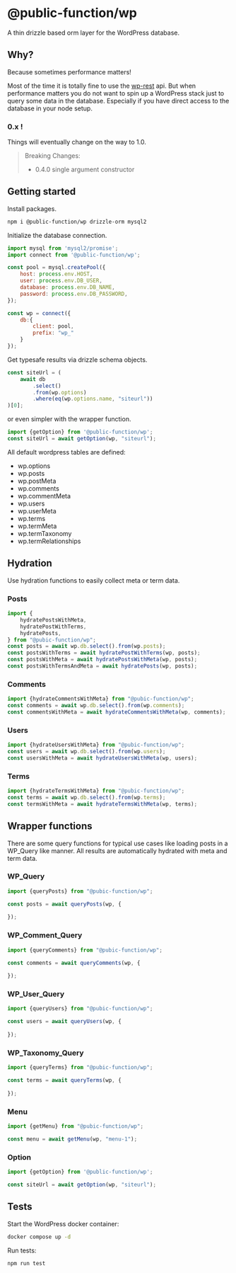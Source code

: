# @public-function/wp

A thin drizzle based orm layer for the WordPress database.

## Why?

Because sometimes performance matters!

Most of the time it is totally fine to use the [wp-rest](https://www.npmjs.com/package/@palasthotel/wp-rest) api. But when performance matters you do not want to spin up
a WordPress stack just to query some data in the database. Especially if you have direct access to the database in your node setup.

### 0.x ! 

Things will eventually change on the way to 1.0.

> 
> Breaking Changes:
> - 0.4.0 single argument constructor


## Getting started

Install packages.

```bash
npm i @public-function/wp drizzle-orm mysql2 
```

Initialize the database connection.

```javascript
import mysql from 'mysql2/promise';
import connect from '@public-function/wp';

const pool = mysql.createPool({
    host: process.env.HOST,
    user: process.env.DB_USER,
    database: process.env.DB_NAME,
    password: process.env.DB_PASSWORD,
});

const wp = connect({ 
    db:{ 
        client: pool, 
        prefix: "wp_" 
    }
});

```

Get typesafe results via drizzle schema objects.

```typescript
const siteUrl = (
    await db
        .select()
        .from(wp.options)
        .where(eq(wp.options.name, "siteurl"))
)[0];
```

or even simpler with the wrapper function.

```typescript
import {getOption} from '@public-function/wp';
const siteUrl = await getOption(wp, "siteurl");
```

All default wordpress tables are defined:

- wp.options
- wp.posts
- wp.postMeta
- wp.comments
- wp.commentMeta
- wp.users
- wp.userMeta
- wp.terms
- wp.termMeta
- wp.termTaxonomy
- wp.termRelationships

## Hydration

Use hydration functions to easily collect meta or term data.

### Posts

```javascript
import {
    hydratePostsWithMeta,
    hydratePostWithTerms,
    hydratePosts,
} from "@pubic-function/wp";
const posts = await wp.db.select().from(wp.posts);
const postsWithTerms = await hydratePostWithTerms(wp, posts);
const postsWithMeta = await hydratePostsWithMeta(wp, posts);
const postsWithTermsAndMeta = await hydratePosts(wp, posts);
```

### Comments

```javascript
import {hydrateCommentsWithMeta} from "@pubic-function/wp";
const comments = await wp.db.select().from(wp.comments);
const commentsWithMeta = await hydrateCommentsWithMeta(wp, comments);
```

### Users

```javascript
import {hydrateUsersWithMeta} from "@pubic-function/wp";
const users = await wp.db.select().from(wp.users);
const usersWithMeta = await hydrateUsersWithMeta(wp, users);
```

### Terms

```javascript
import {hydrateTermsWithMeta} from "@pubic-function/wp";
const terms = await wp.db.select().from(wp.terms);
const termsWithMeta = await hydrateTermsWithMeta(wp, terms);
```


## Wrapper functions

There are some query functions for typical use cases like loading posts in a WP_Query like manner. All results are automatically hydrated with meta and term data.


### WP_Query

```typescript
import {queryPosts} from "@pubic-function/wp";

const posts = await queryPosts(wp, {
    
});
```

### WP_Comment_Query

```typescript
import {queryComments} from "@pubic-function/wp";

const comments = await queryComments(wp, {
    
});
```

### WP_User_Query

```typescript
import {queryUsers} from "@pubic-function/wp";

const users = await queryUsers(wp, {
    
});
```

### WP_Taxonomy_Query

```typescript
import {queryTerms} from "@pubic-function/wp";

const terms = await queryTerms(wp, {
    
});
```


### Menu

```typescript
import {getMenu} from "@pubic-function/wp";

const menu = await getMenu(wp, "menu-1");
```

### Option

```typescript
import {getOption} from '@public-function/wp';

const siteUrl = await getOption(wp, "siteurl");
```

## Tests

Start the WordPress docker container:

```bash
docker compose up -d
```

Run tests:

```bash
npm run test
```